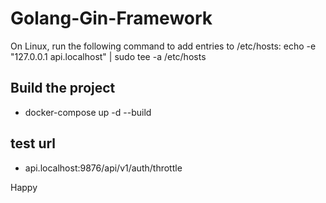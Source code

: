 # Golang-Gin-Framework

On Linux, run the following command to add entries to /etc/hosts: echo -e "127.0.0.1 api.localhost" | sudo tee -a /etc/hosts

## Build the project

- docker-compose up -d --build

## test url

- api.localhost:9876/api/v1/auth/throttle

Happy

